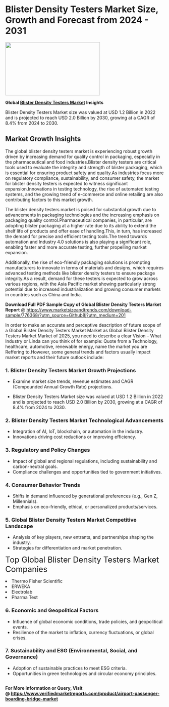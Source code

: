<H1>Blister Density Testers Market Size, Growth and Forecast from 2024 - 2031</H1><img class="aligncenter size-medium wp-image-584254" src="https://thirdeyenews.in/wp-content/uploads/2024/09/Global-Market-Research-300x168.jpeg" alt="" width="300" height="168" /><p><strong>Global&nbsp;<a href="https://www.marketsizeandtrends.com/download-sample/776368/?utm_source=Github8j?utm_medium=201">Blister Density Testers Market</a> Insights</strong></p><p>Blister Density Testers Market size was valued at USD 1.2 Billion in 2022 and is projected to reach USD 2.0 Billion by 2030, growing at a CAGR of 8.4% from 2024 to 2030.</p><p><h2>Market Growth Insights</h2> <p>The global blister density testers market is experiencing robust growth driven by increasing demand for quality control in packaging, especially in the pharmaceutical and food industries.Blister density testers are critical tools used to evaluate the integrity and strength of blister packaging, which is essential for ensuring product safety and quality.As industries focus more on regulatory compliance, sustainability, and consumer safety, the market for blister density testers is expected to witness significant expansion.Innovations in testing technology, the rise of automated testing systems, and the growing trend of e-commerce and online retailing are also contributing factors to this market growth.</p> <p>The blister density testers market is poised for substantial growth due to advancements in packaging technologies and the increasing emphasis on packaging quality control.Pharmaceutical companies, in particular, are adopting blister packaging at a higher rate due to its ability to extend the shelf life of products and offer ease of handling.This, in turn, has increased the demand for precise and efficient testing tools.The trend towards automation and Industry 4.0 solutions is also playing a significant role, enabling faster and more accurate testing, further propelling market expansion.</p> <p>Additionally, the rise of eco-friendly packaging solutions is prompting manufacturers to innovate in terms of materials and designs, which requires advanced testing methods like blister density testers to ensure package integrity.As a result, demand for these testers is expected to grow across various regions, with the Asia Pacific market showing particularly strong potential due to increased industrialization and growing consumer markets in countries such as China and India.</p> <p><span class=""><strong>Download Full PDF Sample Copy of Global Blister Density Testers Market Report</strong> @ <a href="https://www.marketsizeandtrends.com/download-sample/776368/?utm_source=Github8j?utm_medium=201" target="_blank">https://www.marketsizeandtrends.com/download-sample/776368/?utm_source=Github8j?utm_medium=201</a></span></p><p>In order to make an accurate and perceptive description of future scope of a Global&nbsp;Blister Density Testers Market Market as Global&nbsp;Blister Density Testers Market Market of 2025, you need to describe a clear Vision &ndash; What Industry or Linda can you think of for example: Quote from a Technology, healthcare, automotive, renewable energy, name the market you are Reffering to.However, some general trends and factors usually impact market reports and their future outlook include:</p><h3>1.&nbsp;<strong>Blister Density Testers Market Growth Projections</strong></h3><ul><li>Examine market size trends, revenue estimates and CAGR (Compounded Annual Growth Rate) projections.</li><li><p>Blister Density Testers Market size was valued at USD 1.2 Billion in 2022 and is projected to reach USD 2.0 Billion by 2030, growing at a CAGR of 8.4% from 2024 to 2030.</p></li></ul><h3>2.&nbsp;<strong>Blister Density Testers Market Technological Advancements</strong></h3><ul><li>Integration of AI, IoT, blockchain, or automation in the industry.</li><li>Innovations driving cost reductions or improving efficiency.</li></ul><h3>3.&nbsp;<strong>Regulatory and Policy Changes</strong></h3><ul><li>Impact of global and regional regulations, including sustainability and carbon-neutral goals.</li><li>Compliance challenges and opportunities tied to government initiatives.</li></ul><h3>4.&nbsp;<strong>Consumer Behavior Trends</strong></h3><ul><li>Shifts in demand influenced by generational preferences (e.g., Gen Z, Millennials).</li><li>Emphasis on eco-friendly, ethical, or personalized products/services.</li></ul><h3>5.&nbsp;<strong>Global Blister Density Testers Market Competitive Landscape</strong></h3><ul><li>Analysis of key players, new entrants, and partnerships shaping the industry.</li><li>Strategies for differentiation and market penetration.</li></ul><p data-pm-slice="1 1 []"><span style="color: inherit; font-family: inherit; font-size: 25px;">Top Global Blister Density Testers Market Companies</span></p><div class="" data-test-id=""><p><li>Thermo Fisher Scientific</li><li> ERWEKA</li><li> Electrolab</li><li> Pharma Test</li></p></div><h3>6.&nbsp;<strong>Economic and Geopolitical Factors</strong></h3><ul><li>Influence of global economic conditions, trade policies, and geopolitical events.</li><li>Resilience of the market to inflation, currency fluctuations, or global crises.</li></ul><h3>7.&nbsp;<strong>Sustainability and ESG (Environmental, Social, and Governance)</strong></h3><ul><li>Adoption of sustainable practices to meet ESG criteria.</li><li>Opportunities in green technologies and circular economy principles.</li></ul><h2><strong style="font-size: 14px;">For More Information or Query, Visit @&nbsp;</strong><a style="background-color: #ffffff; font-size: 14px;" href="https://www.marketsizeandtrends.com/report/blister-density-testers-market/" target="_blank">https://www.verifiedmarketreports.com/product/airport-passenger-boarding-bridge-market</a></h2>
